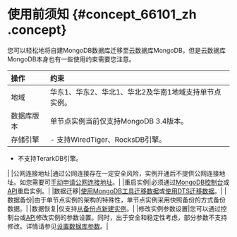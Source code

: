 # 使用前须知 {#concept_66101_zh .concept}

您可以轻松地将自建MongoDB数据库迁移至云数据库MongoDB，但是云数据库MongoDB本身也有一些使用约束需要您注意。

|操作|约束|
|:-|:-|
|地域|华东1、华东2、华北1、华北2及华南1地域支持单节点实例。|
|数据库版本|单节点实例当前仅支持MongoDB 3.4版本。|
|存储引擎| -   支持WiredTiger、RocksDB引擎。
-   不支持TerarkDB引擎。

 |
|公网连接地址|通过公网连接存在一定安全风险，实例开通后不提供公网连接地址。如您需要可[手动申请公网连接地址](../../../../../cn.zh-CN/用户指南/管理网络连接/申请公网连接地址.md#)。|
|重启实例|必须通过[MongoDB控制台](https://mongodb.console.aliyun.com/)或[API](../../../../../cn.zh-CN/API参考/实例管理/RestartDBInstance.md#)重启实例。|
|数据迁移|[使用MongoDB工具迁移数据](cn.zh-CN/单节点快速入门/数据迁移/使用MongoDB工具迁移自建数据库上云.md#)或[使用DTS迁移数据](../../../../../cn.zh-CN/副本集快速入门/数据迁移/使用DTS工具迁移MongoDB自建数据库上云.md)。|
|数据备份|由于单节点实例的架构的特殊性，单节点实例采用快照备份的方式备份数据。|
|数据恢复|仅支持[从备份点新建实例](../../../../../cn.zh-CN/用户指南/数据恢复/从备份点新建实例.md#)。|
|修改实例参数设置|您可以通过控制台或[API](../../../../../cn.zh-CN/API参考/参数管理/ModifyParameters.md#)修改实例的参数设置。同时，出于安全和稳定性考虑，部分参数不支持修改。详情请参见[设置数据库参数](../../../../../cn.zh-CN/用户指南/参数设置/设置数据库参数.md#)。|

